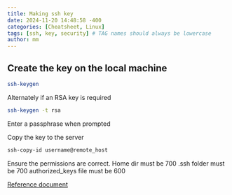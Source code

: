 ```yaml
---
title: Making ssh key
date: 2024-11-20 14:48:58 -400
categories: [Cheatsheet, Linux]
tags: [ssh, key, security] # TAG names should always be lowercase
author: mm
---
```


## Create the key on the local machine
```bash
ssh-keygen
```

Alternately if an RSA key is required
```bash
ssh-keygen -t rsa
```

Enter a passphrase when prompted


Copy the key to the server
```bash
ssh-copy-id username@remote_host
```

Ensure the permissions are correct. 
Home dir must be 700
.ssh folder must be 700
authorized_keys file must be 600

[Reference document](https://www.digitalocean.com/community/tutorials/how-to-configure-ssh-key-based-authentication-on-a-linux-server)